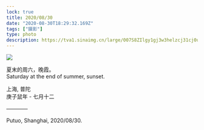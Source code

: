 ```yaml
---
lock: true
title: 2020/08/30
date: "2020-08-30T18:29:32.169Z"
tags: ["摄影"]
type: photo
description: https://tva1.sinaimg.cn/large/007S8ZIlgy1gj3w3helzcj31cj0u0kjn.jpg
---
```


![](https://tva1.sinaimg.cn/large/007S8ZIlgy1gjsffhsr1bj31hc0u0npf.jpg)

夏末的周六，晚霞。  
Saturday at the end of summer, sunset.
  
 
上海, 普陀  
庚子鼠年 - 七月十二  

————  

Putuo, Shanghai, 2020/08/30.